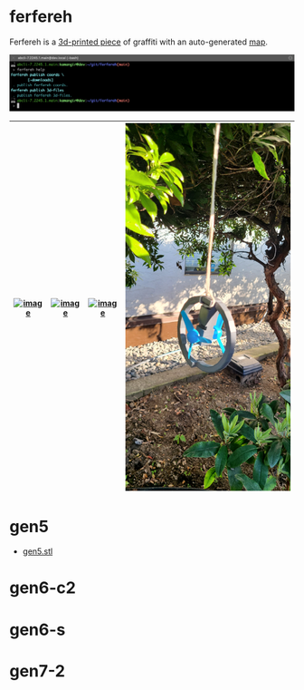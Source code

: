 # ferfereh

Ferfereh is a [3d-printed piece](./3d/gen6-c4.stl) of graffiti with an auto-generated [map](./coords.geojson).

[![image](images/marquee.png)](#)


| [![image](images/gen5.jpg)](https://github.com/kamangir/ferfereh/blob/main/3d/gen5.stl) | [![image](images/gen6-c2.jpg)](https://github.com/kamangir/ferfereh/blob/main/3d/gen6-c4.stl) | [![image](images/gen6-s.jpg)](https://github.com/kamangir/ferfereh/blob/main/3d/gen6-s4.stl) | [![image](images/gen7-2.jpg)](https://github.com/kamangir/ferfereh/blob/main/3d/gen7-2.stl) |
|---|---|---|---|

# gen5

- [gen5.stl](../3d/gen5.stl)

# gen6-c2

# gen6-s

# gen7-2
